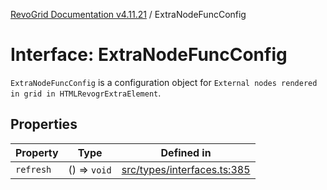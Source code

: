 [RevoGrid Documentation v4.11.21](README.md) / ExtraNodeFuncConfig

# Interface: ExtraNodeFuncConfig

`ExtraNodeFuncConfig` is a configuration object for `External nodes rendered in grid in HTMLRevogrExtraElement`.

## Properties

| Property | Type | Defined in |
| ------ | ------ | ------ |
| `refresh` | () => `void` | [src/types/interfaces.ts:385](https://github.com/revolist/revogrid/blob/a0e7ff1e32285a85a0644789b55a183ad196d0cf/src/types/interfaces.ts#L385) |
